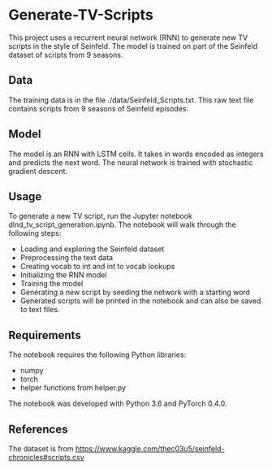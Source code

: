 # Generate-TV-Scripts

This project uses a recurrent neural network (RNN) to generate new TV scripts in the style of Seinfeld. The model is trained on part of the Seinfeld dataset of scripts from 9 seasons.

## Data

The training data is in the file ./data/Seinfeld_Scripts.txt. This raw text file contains scripts from 9 seasons of Seinfeld episodes.

## Model

The model is an RNN with LSTM cells. It takes in words encoded as integers and predicts the next word. The neural network is trained with stochastic gradient descent.

## Usage

To generate a new TV script, run the Jupyter notebook dlnd_tv_script_generation.ipynb. The notebook will walk through the following steps:

- Loading and exploring the Seinfeld dataset
- Preprocessing the text data
- Creating vocab to int and int to vocab lookups
- Initializing the RNN model
- Training the model
- Generating a new script by seeding the network with a starting word
- Generated scripts will be printed in the notebook and can also be saved to text files.

## Requirements

The notebook requires the following Python libraries:

- numpy
- torch
- helper functions from helper.py

The notebook was developed with Python 3.6 and PyTorch 0.4.0.

## References

The dataset is from https://www.kaggle.com/thec03u5/seinfeld-chronicles#scripts.csv

